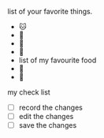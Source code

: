 list of your favorite things.
- 🐱
- 🐶
- 🐒
- 🐯
- list of my favourite food
- 🍫
- 🍨

my check list
- [ ] record the changes 
- [ ] edit the changes
- [ ] save the changes 
